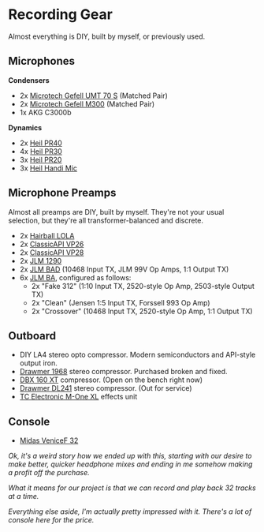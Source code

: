 Recording Gear
==============

Almost everything is DIY, built by myself, or previously used.

Microphones
-----------
**Condensers**
 - 2x [Microtech Gefell UMT 70 S](http://www.microtechgefell.de/index.php/en/microphones/broadcast-a-recording/large-membrane-transistor-mics/202-umt-70s) (Matched Pair)
 - 2x [Microtech Gefell M300](http://www.microtechgefell.de/index.php/en/microphones/broadcast-a-recording/small-membrane-transistor-mics/50-transistormikrofonm300) (Matched Pair)
 - 1x AKG C3000b

**Dynamics**
 - 2x [Heil PR40](http://www.heilsound.com/pro/microphones/pr-40)
 - 4x [Heil PR30](http://www.heilsound.com/pro/microphones/pr-30)
 - 3x [Heil PR20](http://www.heilsound.com/pro/microphones/pr-20)
 - 3x [Heil Handi Mic](http://www.heilsound.com/pro/microphones/handi-mic-pro-plus)

Microphone Preamps
------------------
Almost all preamps are DIY, built by myself. They're not your usual selection, but they're all transformer-balanced 
and discrete.
- 2x [Hairball LOLA](http://www.hairballaudio.com/shop/product_info.php?cPath=35&products_id=116)
- 2x [ClassicAPI VP26](http://classicapi.com/catalog/product_info.php?cPath=22_47_55_56_59&products_id=85)
- 2x [ClassicAPI VP28](http://classicapi.com/catalog/product_info.php?cPath=22_117_55_169&products_id=318)
- 2x [JLM 1290](http://www.jlmaudio.com/shop/index.php?_a=viewProd&productId=52)
- 2x [JLM BAD](http://www.jlmaudio.com/shop/index.php?_a=viewProd&productId=50) (10468 Input TX, JLM 99V Op Amps, 1:1 Output TX)
- 6x [JLM BA](http://www.jlmaudio.com/shop/index.php?_a=viewProd&productId=6), configured as follows:
     - 2x "Fake 312" (1:10 Input TX, 2520-style Op Amp, 2503-style Output TX)
     - 2x "Clean" (Jensen 1:5 Input TX, Forssell 993 Op Amp)
     - 2x "Crossover" (10468 Input TX, 2520-style Op Amp, 1:1 Output TX)

Outboard
--------
- DIY LA4 stereo opto compressor. Modern semiconductors and API-style output iron.
- [Drawmer 1968](http://www.drawmer.com/products/60s-series/1968-dual-channel-tube-compressor.php?sort=series&series=60s) stereo compressor. Purchased broken and fixed.
- [DBX 160 XT](http://www.dbxpro.com/system/documents/596/original/160XT%20Owners%20Manual.pdf) compressor. (Open on the bench right now)
- [Drawmer DL241](http://www.drawmer.com/products/pro-series/dl241.php?sort=series&series=pro) stereo compressor. (Out for service)
- [TC Electronic M-One XL](http://www.tcelectronic.com/m-one-xl/) effects unit

Console
-------
- [Midas VeniceF 32](http://www.midasconsoles.com/Products/VF32.aspx)

_Ok, it's a weird story how we ended up with this, starting with our desire to make better, quicker headphone mixes 
and ending in me somehow making a profit off the purchase._

_What it means for our project is that we can record and play back 32 tracks at a time._

_Everything else aside, I'm actually pretty impressed with it. There's a lot of console here for the price._
